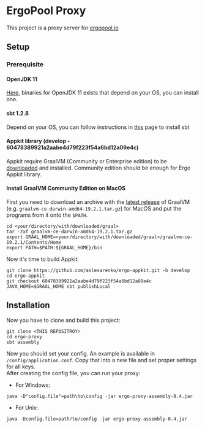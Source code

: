 # ErgoPool Proxy
This project is a proxy server for [ergopool.io](https://ergopool.io)
## Setup
### Prerequisite
#### OpenJDK 11
[Here](https://jdk.java.net/java-se-ri/11), binaries for OpenJDK 11 exists that depend on your OS, you can install one.
#### sbt 1.2.8
Depend on your OS, you can follow instructions in [this](https://www.scala-sbt.org/1.0/docs/Setup.html) page to install sbt
#### Appkit library (develop - 60478389921a2aabe4d79f223f54a6bd12a09e4c)
Appkit require GraalVM (Community or Enterprise edition) to be
[downloaded](https://www.graalvm.org/downloads/) and installed. Community
edition should be enough for Ergo Appkit library.

#### Install GraalVM Community Edition on MacOS

First you need to download an archive with the [latest
release](https://github.com/oracle/graal/releases) of GraalVM (e.g.
`graalvm-ce-darwin-amd64-19.2.1.tar.gz`) for MacOS and put the programs from it
onto the `$PATH`.

```shell
cd <your/directory/with/downloaded/graal>
tar -zxf graalvm-ce-darwin-amd64-19.2.1.tar.gz
export GRAAL_HOME=<your/directory/with/downloaded/graal>/graalvm-ce-19.2.1/Contents/Home
export PATH=$PATH:${GRAAL_HOME}/bin
```
Now it's time to build Appkit:
```shell
git clone https://github.com/aslesarenko/ergo-appkit.git -b develop
cd ergo-appkit
git checkout 60478389921a2aabe4d79f223f54a6bd12a09e4c
JAVA_HOME=$GRAAL_HOME sbt publishLocal
```
## Installation
Now you have to clone and build this project:
```shell
git clone <THIS REPOSITROY>
cd ergo-proxy
sbt assembly
```
Now you should set your config. An example is available in `/config/application.conf`.
Copy that into a new file and set proper settings for all keys.  
After creating the config file, you can run your proxy:  
* For Windows:
```shell script
java -D"config.file"=path\to\config -jar ergo-proxy-assembly-0.4.jar
```
* For Unix:
```shell script
java -Dconfig.file=path/to/config -jar ergo-proxy-assembly-0.4.jar
```

